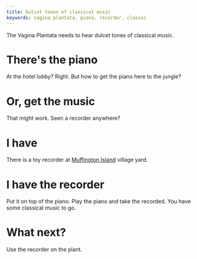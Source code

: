 ```yaml
---
title: Dulcet tones of classical music
keywords: vagina plantata, piano, recorder, classic
---
```


The Vagina Plantata needs to hear dulcet tones of classical music.

# There's the piano
At the hotel lobby? Right. But how to get the piano here to the jungle?

# Or, get the music
That might work. Seen a recorder anywhere?

# I have
There is a toy recorder at [Muffington Island](../../110-muffington-island/index.md) village yard.

# I have the recorder
Put it on top of the piano. Play the piano and take the recorded. You have some classical music to go.

# What next?
Use the recorder on the plant.

